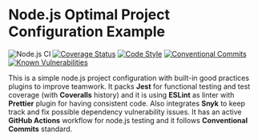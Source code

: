 # Node.js Optimal Project Configuration Example
![Node.js CI](https://github.com/cesgarpas/optimal-nodejs-configuration/workflows/Node.js%20CI/badge.svg?branch=master)
[![Coverage Status](https://coveralls.io/repos/github/cesgarpas/optimal-nodejs-configuration/badge.svg?branch=master)](https://coveralls.io/github/cesgarpas/optimal-nodejs-configuration?branch=master) 
[![Code Style](https://img.shields.io/badge/code_style-prettier-ff69b4.svg?style=flat-square)](https://gitter.im/jlongster/prettier) 
[![Conventional Commits](https://img.shields.io/badge/Conventional%20Commits-1.0.0-yellow.svg)](https://conventionalcommits.org)
[![Known Vulnerabilities](https://snyk.io/test/github/cesgarpas/optimal-nodejs-configuration/badge.svg)](https://snyk.io/test/github/cesgarpas/optimal-nodejs-configuration)

This is a simple node.js project configuration with built-in good practices plugins to improve teamwork. It packs **Jest** for functional testing and test coverage (with **Coveralls** history) and it is using **ESLint** as linter with **Prettier** plugin for having consistent code. Also integrates **Snyk** to keep track and fix possible dependency vulnerability issues. It has an active **GitHub Actions** workflow for node.js testing and it follows **Conventional Commits** standard.
